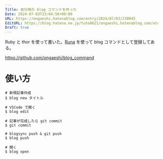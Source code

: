 ```yaml
---
Title: 自分用の blog コマンドを作った
Date: 2024-07-03T23:04:56+09:00
URL: https://ongaeshi.hatenablog.com/entry/2024/07/03/230945
EditURL: https://blog.hatena.ne.jp/tuto0621/ongaeshi.hatenablog.com/atom/entry/6801883189119247080
Draft: true
---
```


Ruby と thor を使って書いた。[Runa](https://ongaeshi.hatenablog.com/entry/2023/07/23/113420) を使って blog コマンドとして登録してある。

https://github.com/ongaeshi/blog_command

# 使い方

```
# 新規記事作成
$ blog new タイトル

# VSCode で開く
$ blog edit

# 記事が完成したら git commit
$ git commit

# blogsync push & git push
$ blog push

# 開く
$ blog open
```
